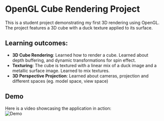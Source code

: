 
# OpenGL Cube Rendering Project  

This is a student project demonstrating my first 3D rendering using OpenGL. The project features a 3D cube with a duck texture applied to its surface.  

## Learning outcomes:
- **3D Cube Rendering**: Learned how to render a cube. Learned about depth buffering, and dynamic transformations for spin effect.  
- **Texturing**: The cube is textured with a linear mix of a duck image and a metallic surface image. Learned to mix textures.
- **3D Perspective Projection**: Learned about cameras, projection and different spaces (eg. model space, view space)

## Demo  
Here is a video showcasing the application in action:  
![Demo]("demo.gif")

